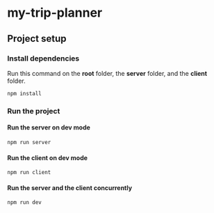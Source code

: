 # my-trip-planner

## Project setup
### Install dependencies
Run this command on the **root** folder, the **server** folder, and the **client** folder.
```
npm install
```

### Run the project
#### Run the server on dev mode
```
npm run server
```

#### Run the client on dev mode
```
npm run client
```

#### Run the server and the client concurrently
```
npm run dev
```
